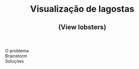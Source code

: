 <header >
  <h1 align="center">Visualização de lagostas</h1>
  <h2 align="center">(View lobsters)</h1>
</header>

<body>
  <main>
    <div> 
      O problema
    </div>
    <div>
      Brainstorm
    </div>
    <div>
      Soluções
    </div> 
  </main>
</body>
